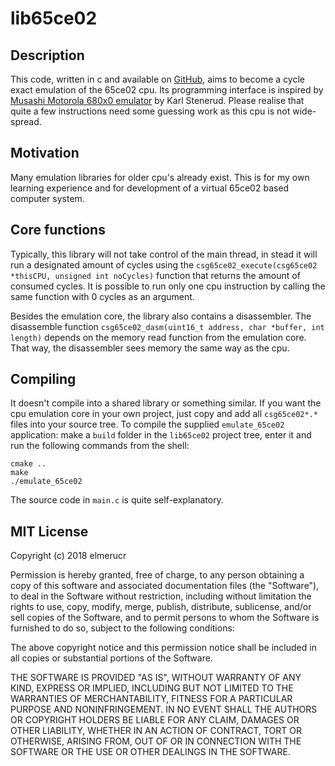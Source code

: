 # lib65ce02
## Description
This code, written in c and available on [GitHub](https://github.com/elmerucr/lib65ce02), aims to become a cycle exact emulation of the 65ce02 cpu. Its programming interface is inspired by [Musashi Motorola 680x0 emulator](https://github.com/kstenerud/Musashi) by Karl Stenerud. Please realise that quite a few instructions need some guessing work as this cpu is not wide-spread.
## Motivation
Many emulation libraries for older cpu's already exist. This is for my own learning experience and for development of a virtual 65ce02 based computer system.
## Core functions
Typically, this library will not take control of the main thread, in stead it will run a designated amount of cycles using the ````csg65ce02_execute(csg65ce02 *thisCPU, unsigned int noCycles)```` function that returns the amount of consumed cycles. It is possible to run only one cpu instruction by calling the same function with 0 cycles as an argument.

Besides the emulation core, the library also contains a disassembler. The disassemble function ````csg65ce02_dasm(uint16_t address, char *buffer, int length)```` depends on the memory read function from the emulation core. That way, the disassembler sees memory the same way as the cpu.
## Compiling
It doesn't compile into a shared library or something similar. If you want the cpu emulation core in your own project, just copy and add all ````csg65ce02*.*```` files into your source tree. To compile the supplied ````emulate_65ce02```` application: make a ````build```` folder in the ````lib65ce02```` project tree, enter it and run the following commands from the shell:
````
cmake ..
make
./emulate_65ce02
````
The source code in ````main.c```` is quite self-explanatory.
## MIT License
Copyright (c) 2018 elmerucr

Permission is hereby granted, free of charge, to any person obtaining a copy of this software and associated documentation files (the "Software"), to deal in the Software without restriction, including without limitation the rights to use, copy, modify, merge, publish, distribute, sublicense, and/or sell copies of the Software, and to permit persons to whom the Software is furnished to do so, subject to the following conditions:

The above copyright notice and this permission notice shall be included in all copies or substantial portions of the Software.

THE SOFTWARE IS PROVIDED "AS IS", WITHOUT WARRANTY OF ANY KIND, EXPRESS OR IMPLIED, INCLUDING BUT NOT LIMITED TO THE WARRANTIES OF MERCHANTABILITY, FITNESS FOR A PARTICULAR PURPOSE AND NONINFRINGEMENT. IN NO EVENT SHALL THE AUTHORS OR COPYRIGHT HOLDERS BE LIABLE FOR ANY CLAIM, DAMAGES OR OTHER LIABILITY, WHETHER IN AN ACTION OF CONTRACT, TORT OR OTHERWISE, ARISING FROM, OUT OF OR IN CONNECTION WITH THE SOFTWARE OR THE USE OR OTHER DEALINGS IN THE
SOFTWARE.